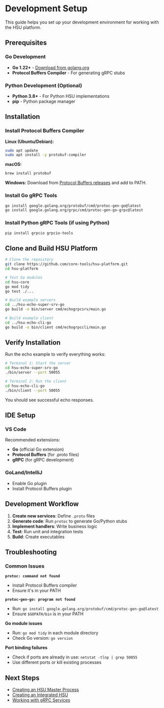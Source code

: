 # Development Setup

This guide helps you set up your development environment for working with the HSU platform.

## Prerequisites

### Go Development
- **Go 1.22+** - [Download from golang.org](https://golang.org/dl/)
- **Protocol Buffers Compiler** - For generating gRPC stubs

### Python Development (Optional)
- **Python 3.8+** - For Python HSU implementations
- **pip** - Python package manager

## Installation

### Install Protocol Buffers Compiler

**Linux (Ubuntu/Debian):**
```bash
sudo apt update
sudo apt install -y protobuf-compiler
```

**macOS:**
```bash
brew install protobuf
```

**Windows:**
Download from [Protocol Buffers releases](https://github.com/protocolbuffers/protobuf/releases) and add to PATH.

### Install Go gRPC Tools

```bash
go install google.golang.org/protobuf/cmd/protoc-gen-go@latest
go install google.golang.org/grpc/cmd/protoc-gen-go-grpc@latest
```

### Install Python gRPC Tools (if using Python)

```bash
pip install grpcio grpcio-tools
```

## Clone and Build HSU Platform

```bash
# Clone the repository
git clone https://github.com/core-tools/hsu-platform.git
cd hsu-platform

# Test Go modules
cd hsu-core
go mod tidy
go test ./...

# Build example servers
cd ../hsu-echo-super-srv-go
go build -o bin/server cmd/echogrpcsrv/main.go

# Build example client
cd ../hsu-echo-cli-go
go build -o bin/client cmd/echogrpccli/main.go
```

## Verify Installation

Run the echo example to verify everything works:

```bash
# Terminal 1: Start the server
cd hsu-echo-super-srv-go
./bin/server --port 50055

# Terminal 2: Run the client
cd hsu-echo-cli-go
./bin/client --port 50055
```

You should see successful echo responses.

## IDE Setup

### VS Code
Recommended extensions:
- **Go** (official Go extension)
- **Protocol Buffers** (for .proto files)
- **gRPC** (for gRPC development)

### GoLand/IntelliJ
- Enable Go plugin
- Install Protocol Buffers plugin

## Development Workflow

1. **Create new services**: Define `.proto` files
2. **Generate code**: Run `protoc` to generate Go/Python stubs
3. **Implement handlers**: Write business logic
4. **Test**: Run unit and integration tests
5. **Build**: Create executables

## Troubleshooting

### Common Issues

**`protoc: command not found`**
- Install Protocol Buffers compiler
- Ensure it's in your PATH

**`protoc-gen-go: program not found`**
- Run: `go install google.golang.org/protobuf/cmd/protoc-gen-go@latest`
- Ensure `$GOPATH/bin` is in your PATH

**Go module issues**
- Run: `go mod tidy` in each module directory
- Check Go version: `go version`

**Port binding failures**
- Check if ports are already in use: `netstat -tlnp | grep 50055`
- Use different ports or kill existing processes

## Next Steps

- [Creating an HSU Master Process](CREATING_HSU_MASTER.md)
- [Creating an Integrated HSU](CREATING_INTEGRATED_HSU.md)
- [Working with gRPC Services](GRPC_SERVICES.md) 